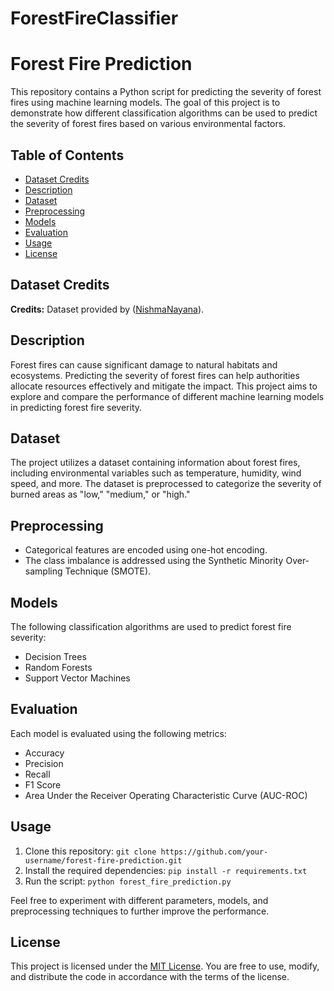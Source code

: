 # ForestFireClassifier
# Forest Fire Prediction

This repository contains a Python script for predicting the severity of forest fires using machine learning models. The goal of this project is to demonstrate how different classification algorithms can be used to predict the severity of forest fires based on various environmental factors.

## Table of Contents
- [Dataset Credits](#dataset-credits)
- [Description](#description)
- [Dataset](#dataset)
- [Preprocessing](#preprocessing)
- [Models](#models)
- [Evaluation](#evaluation)
- [Usage](#usage)
- [License](#license)
## Dataset Credits

**Credits:** Dataset provided by ([NishmaNayana](https://github.com/NishmaNayana)).

## Description

Forest fires can cause significant damage to natural habitats and ecosystems. Predicting the severity of forest fires can help authorities allocate resources effectively and mitigate the impact. This project aims to explore and compare the performance of different machine learning models in predicting forest fire severity.

## Dataset

The project utilizes a dataset containing information about forest fires, including environmental variables such as temperature, humidity, wind speed, and more. The dataset is preprocessed to categorize the severity of burned areas as "low," "medium," or "high."

## Preprocessing

- Categorical features are encoded using one-hot encoding.
- The class imbalance is addressed using the Synthetic Minority Over-sampling Technique (SMOTE).

## Models

The following classification algorithms are used to predict forest fire severity:

- Decision Trees
- Random Forests
- Support Vector Machines

## Evaluation

Each model is evaluated using the following metrics:

- Accuracy
- Precision
- Recall
- F1 Score
- Area Under the Receiver Operating Characteristic Curve (AUC-ROC)

## Usage

1. Clone this repository: `git clone https://github.com/your-username/forest-fire-prediction.git`
2. Install the required dependencies: `pip install -r requirements.txt`
3. Run the script: `python forest_fire_prediction.py`

Feel free to experiment with different parameters, models, and preprocessing techniques to further improve the performance.

## License

This project is licensed under the [MIT License](LICENSE). You are free to use, modify, and distribute the code in accordance with the terms of the license.

